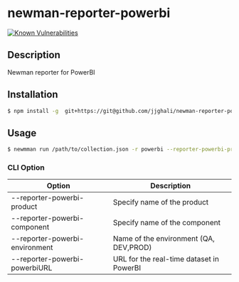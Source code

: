 # newman-reporter-powerbi
[![Known Vulnerabilities](https://snyk.io/test/github/jjghali/newman-reporter-powerbi/badge.svg?targetFile=package.json)](https://snyk.io/test/github/jjghali/newman-reporter-powerbi?targetFile=package.json)

## Description
Newman reporter for PowerBI

## Installation
```bash
$ npm install -g  git+https://git@github.com/jjghali/newman-reporter-powerbi.git
```
## Usage

```bash
$ newmman run /path/to/collection.json -r powerbi --reporter-powerbi-product <product-name> --reporter-powerbi-component <component-name> --reporter-powerbi-environment <env> --reporter-powerbi-powerbiURL <URL to API endpoint>
```
### CLI Option
| Option                                              | Description                              |
| --------------------------------------------------- | ---------------------------------------- |
| --reporter-powerbi-product <product-name>           | Specify name of the product              |
| --reporter-powerbi-component <component-name>       | Specify name of the component            |
| --reporter-powerbi-environment <env>                | Name of the environment (QA, DEV,PROD)   |
| --reporter-powerbi-powerbiURL <URL to API endpoint> | URL for the real-time dataset in PowerBI |
